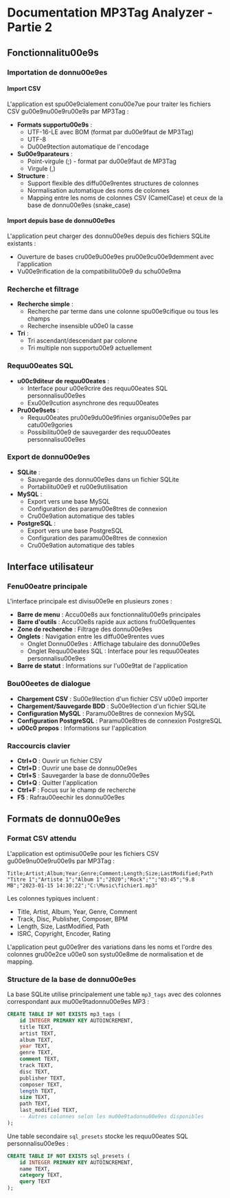 # Documentation MP3Tag Analyzer - Partie 2

## Fonctionnalitu00e9s

### Importation de donnu00e9es

#### Import CSV

L'application est spu00e9cialement conu00e7ue pour traiter les fichiers CSV gu00e9nu00e9ru00e9s par MP3Tag :

- **Formats supportu00e9s** :
  - UTF-16-LE avec BOM (format par du00e9faut de MP3Tag)
  - UTF-8
  - Du00e9tection automatique de l'encodage
- **Su00e9parateurs** :
  - Point-virgule (;) - format par du00e9faut de MP3Tag
  - Virgule (,)
- **Structure** :
  - Support flexible des diffu00e9rentes structures de colonnes
  - Normalisation automatique des noms de colonnes
  - Mapping entre les noms de colonnes CSV (CamelCase) et ceux de la base de donnu00e9es (snake_case)

#### Import depuis base de donnu00e9es

L'application peut charger des donnu00e9es depuis des fichiers SQLite existants :

- Ouverture de bases cru00e9u00e9es pru00e9cu00e9demment avec l'application
- Vu00e9rification de la compatibilitu00e9 du schu00e9ma

### Recherche et filtrage

- **Recherche simple** :
  - Recherche par terme dans une colonne spu00e9cifique ou tous les champs
  - Recherche insensible u00e0 la casse
- **Tri** :
  - Tri ascendant/descendant par colonne
  - Tri multiple non supportu00e9 actuellement

### Requu00eates SQL

- **u00c9diteur de requu00eates** :
  - Interface pour u00e9crire des requu00eates SQL personnalisu00e9es
  - Exu00e9cution asynchrone des requu00eates
- **Pru00e9sets** :
  - Requu00eates pru00e9du00e9finies organisu00e9es par catu00e9gories
  - Possibilitu00e9 de sauvegarder des requu00eates personnalisu00e9es

### Export de donnu00e9es

- **SQLite** :
  - Sauvegarde des donnu00e9es dans un fichier SQLite
  - Portabilitu00e9 et ru00e9utilisation
- **MySQL** :
  - Export vers une base MySQL
  - Configuration des paramu00e8tres de connexion
  - Cru00e9ation automatique des tables
- **PostgreSQL** :
  - Export vers une base PostgreSQL
  - Configuration des paramu00e8tres de connexion
  - Cru00e9ation automatique des tables

## Interface utilisateur

### Fenu00eatre principale

L'interface principale est divisu00e9e en plusieurs zones :

- **Barre de menu** : Accu00e8s aux fonctionnalitu00e9s principales
- **Barre d'outils** : Accu00e8s rapide aux actions fru00e9quentes
- **Zone de recherche** : Filtrage des donnu00e9es
- **Onglets** : Navigation entre les diffu00e9rentes vues
  - Onglet Donnu00e9es : Affichage tabulaire des donnu00e9es
  - Onglet Requu00eates SQL : Interface pour les requu00eates personnalisu00e9es
- **Barre de statut** : Informations sur l'u00e9tat de l'application

### Bou00eetes de dialogue

- **Chargement CSV** : Su00e9lection d'un fichier CSV u00e0 importer
- **Chargement/Sauvegarde BDD** : Su00e9lection d'un fichier SQLite
- **Configuration MySQL** : Paramu00e8tres de connexion MySQL
- **Configuration PostgreSQL** : Paramu00e8tres de connexion PostgreSQL
- **u00c0 propos** : Informations sur l'application

### Raccourcis clavier

- **Ctrl+O** : Ouvrir un fichier CSV
- **Ctrl+D** : Ouvrir une base de donnu00e9es
- **Ctrl+S** : Sauvegarder la base de donnu00e9es
- **Ctrl+Q** : Quitter l'application
- **Ctrl+F** : Focus sur le champ de recherche
- **F5** : Rafrau00eechir les donnu00e9es

## Formats de donnu00e9es

### Format CSV attendu

L'application est optimisu00e9e pour les fichiers CSV gu00e9nu00e9ru00e9s par MP3Tag :

```
Title;Artist;Album;Year;Genre;Comment;Length;Size;LastModified;Path
"Titre 1";"Artiste 1";"Album 1";"2020";"Rock";"";"03:45";"9.8 MB";"2023-01-15 14:30:22";"C:\Music\fichier1.mp3"
```

Les colonnes typiques incluent :
- Title, Artist, Album, Year, Genre, Comment
- Track, Disc, Publisher, Composer, BPM
- Length, Size, LastModified, Path
- ISRC, Copyright, Encoder, Rating

L'application peut gu00e9rer des variations dans les noms et l'ordre des colonnes gru00e2ce u00e0 son systu00e8me de normalisation et de mapping.

### Structure de la base de donnu00e9es

La base SQLite utilise principalement une table `mp3_tags` avec des colonnes correspondant aux mu00e9tadonnu00e9es MP3 :

```sql
CREATE TABLE IF NOT EXISTS mp3_tags (
    id INTEGER PRIMARY KEY AUTOINCREMENT,
    title TEXT,
    artist TEXT,
    album TEXT,
    year TEXT,
    genre TEXT,
    comment TEXT,
    track TEXT,
    disc TEXT,
    publisher TEXT,
    composer TEXT,
    length TEXT,
    size TEXT,
    path TEXT,
    last_modified TEXT,
    -- Autres colonnes selon les mu00e9tadonnu00e9es disponibles
);
```

Une table secondaire `sql_presets` stocke les requu00eates SQL personnalisu00e9es :

```sql
CREATE TABLE IF NOT EXISTS sql_presets (
    id INTEGER PRIMARY KEY AUTOINCREMENT,
    name TEXT,
    category TEXT,
    query TEXT
);
```
